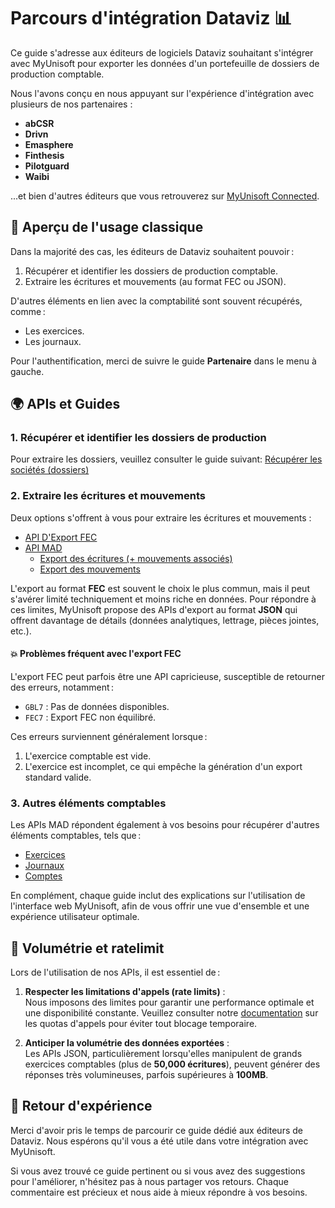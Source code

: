 # Parcours d'intégration Dataviz 📊

Ce guide s'adresse aux éditeurs de logiciels Dataviz souhaitant s'intégrer avec MyUnisoft pour exporter les données d'un portefeuille de dossiers de production comptable.

Nous l'avons conçu en nous appuyant sur l'expérience d'intégration avec plusieurs de nos partenaires :

- **abCSR**
- **Drivn**
- **Emasphere**
- **Finthesis**
- **Pilotguard**
- **Waibi**

...et bien d'autres éditeurs que vous retrouverez sur [MyUnisoft Connected](https://myunisoft-connected.fr/liste-partenaires/).

## 🔬 Aperçu de l'usage classique

Dans la majorité des cas, les éditeurs de Dataviz souhaitent pouvoir :

1. Récupérer et identifier les dossiers de production comptable.
2. Extraire les écritures et mouvements (au format FEC ou JSON).

D'autres éléments en lien avec la comptabilité sont souvent récupérés, comme :

- Les exercices.
- Les journaux.

Pour l'authentification, merci de suivre le guide **Partenaire** dans le menu à gauche.

## 🌍 APIs et Guides

### 1. Récupérer et identifier les dossiers de production

Pour extraire les dossiers, veuillez consulter le guide suivant: [Récupérer les sociétés (dossiers)](../accounting/society.md)

### 2. Extraire les écritures et mouvements

Deux options s'offrent à vous pour extraire les écritures et mouvements :

- [API D'Export FEC](../accounting/folder/export/FEC.md)
- [API MAD](../MAD/introduction.md)
  - [Export des écritures (+ mouvements associés)](../MAD/api/entries.md)
  - [Export des mouvements](../MAD/api/movements.md)

L'export au format **FEC** est souvent le choix le plus commun, mais il peut s'avérer limité techniquement et moins riche en données. Pour répondre à ces limites, MyUnisoft propose des APIs d'export au format **JSON** qui offrent davantage de détails (données analytiques, lettrage, pièces jointes, etc.).

#### 💥 Problèmes fréquent avec l'export FEC

L'export FEC peut parfois être une API capricieuse, susceptible de retourner des erreurs, notamment :

- `GBL7` : Pas de données disponibles.  
- `FEC7` : Export FEC non équilibré.  

Ces erreurs surviennent généralement lorsque :  

1. L'exercice comptable est vide.  
2. L'exercice est incomplet, ce qui empêche la génération d'un export standard valide.

### 3. Autres éléments comptables

Les APIs MAD répondent également à vos besoins pour récupérer d'autres éléments comptables, tels que :

- [Exercices](../MAD/api/exercice.md)
- [Journaux](../MAD/api/journal.md)
- [Comptes](../MAD/api/account.md)

En complément, chaque guide inclut des explications sur l'utilisation de l'interface web MyUnisoft, afin de vous offrir une vue d'ensemble et une expérience utilisateur optimale.

## 🚀 Volumétrie et ratelimit

Lors de l'utilisation de nos APIs, il est essentiel de :

1. **Respecter les limitations d'appels (rate limits)** :  
   Nous imposons des limites pour garantir une performance optimale et une disponibilité constante. Veuillez consulter notre [documentation](../ratelimit.md) sur les quotas d'appels pour éviter tout blocage temporaire.

2. **Anticiper la volumétrie des données exportées** :  
   Les APIs JSON, particulièrement lorsqu'elles manipulent de grands exercices comptables (plus de **50,000 écritures**), peuvent générer des réponses très volumineuses, parfois supérieures à **100MB**. 

## 🙏 Retour d'expérience

Merci d'avoir pris le temps de parcourir ce guide dédié aux éditeurs de Dataviz. Nous espérons qu'il vous a été utile dans votre intégration avec MyUnisoft.  

Si vous avez trouvé ce guide pertinent ou si vous avez des suggestions pour l'améliorer, n'hésitez pas à nous partager vos retours. Chaque commentaire est précieux et nous aide à mieux répondre à vos besoins.

